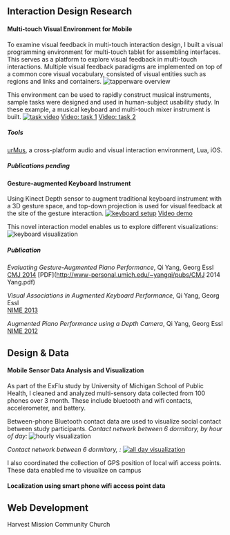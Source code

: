 ## Interaction Design Research
#### Multi-touch Visual Environment for Mobile
To examine visual feedback in multi-touch interaction design, I built a visual programming environment for multi-touch tablet for assembling interfaces. This serves as a platform to explore visual feedback in multi-touch interactions. Multiple visual feedback paradigms are implemented on top of a common core visual vocabulary, consisted of visual entities such as regions and links and containers.
![tapperware overview](http://www-personal.umich.edu/~yangqi/portfolio/images/multi-overview.jpg)

This environment can be used to rapidly construct musical instruments, sample tasks were designed and used in human-subject usability study. In these example, a musical keyboard and multi-touch mixer instrument is built.
[![task video](http://www-personal.umich.edu/~yangqi/portfolio/images/multi-example.jpg)](https://vimeo.com/116926224)
[Video: task 1](https://vimeo.com/116926224)
[Video: task 2](https://vimeo.com/116926223)

##### Tools
[urMus](http://urmus.eecs.umich.edu), a cross-platform audio and visual interaction environment, Lua, iOS.

##### Publications pending

#### Gesture-augmented Keyboard Instrument
Using Kinect Depth sensor to augment traditional keyboard instrument with a 3D gesture space, and top-down projection is used for visual feedback at the site of the gesture interaction.
[![keyboard setup](http://www-personal.umich.edu/~yangqi/portfolio/images/key-overview.jpg)](https://vimeo.com/44947845)
[Video demo](https://vimeo.com/44947845)

This novel interaction model enables us to explore different visualizations:
![keyboard visualization](http://www-personal.umich.edu/~yangqi/portfolio/images/key-vis.jpg)

##### Publication
*Evaluating Gesture-Augmented Piano Performance*, Qi Yang, Georg Essl 	
[CMJ 2014](http://www.mitpressjournals.org/doi/abs/10.1162/COMJ_a_00277)
[PDF](http://www-personal.umich.edu/~yangqi/pubs/CMJ 2014 Yang.pdf)

*Visual Associations in Augmented Keyboard Performance*, Qi Yang, Georg Essl 	
[NIME 2013](http://www-personal.umich.edu/~yangqi/yangqi.png)

*Augmented Piano Performance using a Depth Camera*, Qi Yang, Georg Essl 	
[NIME 2012](http://www-personal.umich.edu/~yangqi/yangqi.png)

## Design & Data
#### Mobile Sensor Data Analysis and Visualization
As part of the ExFlu study by University of Michigan School of Public Health, I cleaned and analyzed multi-sensory data collected from 100 phones over 3 month. These include bluetooth and wifi contacts, accelerometer, and battery.

Between-phone Bluetooth contact data are used to visualize social contact between study participants.
_Contact network between 6 dormitory, by hour of day:_
![hourly visualization](http://www-personal.umich.edu/~yangqi/portfolio/images/iepi-hourly.jpg)

_Contact network between 6 dormitory, :_
[![all day visualization](http://www-personal.umich.edu/~yangqi/portfolio/images/iepi-all-thumb.jpg)](http://www-personal.umich.edu/~yangqi/portfolio/images/iepi-all.jpg)

I also coordinated the collection of GPS position of local wifi access points. These data enabled me to visualize on campus 

#### Localization using smart phone wifi access point data


## Web Development
Harvest Mission Community Church
